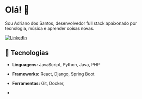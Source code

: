 # Olá! 👋
Sou Adriano dos Santos, desenvolvedor full stack apaixonado por tecnologia, música e aprender coisas novas.

[![LinkedIn](https://img.shields.io/badge/LinkedIn-Adriano-blue?style=flat-square&logo=linkedin)](https://linkedin.com/in/adriano-silva13)

## 🌟 Tecnologias
- **Linguagens:** JavaScript, Python, Java, PHP
- **Frameworks:** React, Django, Spring Boot
- **Ferramentas:** Git, Docker,

- 
